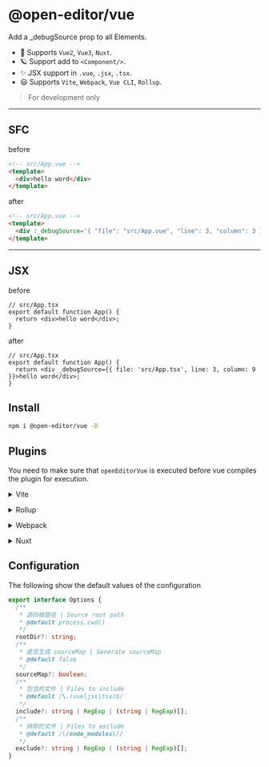 # @open-editor/vue

Add a \_debugSource prop to all Elements.

- 🌈 Supports `Vue2`, `Vue3`, `Nuxt`.
- 🪐 Support add to `<Component/>`.
- ✨ JSX support in `.vue`, `.jsx`, `.tsx`.
- 😃 Supports `Vite`, `Webpack`, `Vue CLI`, `Rollup`.

> For development only

---

## SFC

before

```html
<!-- src/App.vue -->
<template>
  <div>hello word</div>
</template>
```

after

```html
<!-- src/App.vue -->
<template>
  <div :_debugSource='{ "file": "src/App.vue", "line": 3, "column": 3 }'>hello word</div>
</template>
```

---

## JSX

before

```tsx
// src/App.tsx
export default function App() {
  return <div>hello word</div>;
}
```

after

```tsx
// src/App.tsx
export default function App() {
  return <div _debugSource={{ file: 'src/App.tsx', line: 3, column: 9 }}>hello word</div>;
}
```

## Install

```bash
npm i @open-editor/vue -D
```

## Plugins

You need to make sure that `openEditorVue` is executed before vue compiles the plugin for execution.

<details>
<summary>Vite</summary><br>

```ts
// vite.config.ts
import openEditorVue from '@open-editor/vue/vite';

export default defineConfig({
  plugins: [
    openEditorVue({
      /* options */
    }),
    // other plugins
  ],
});
```

<br></details>

<details>
<summary>Rollup</summary><br>

```ts
// rollup.config.js
import openEditorVue from '@open-editor/vue/rollup';

export default {
  plugins: [
    openEditorVue({
      /* options */
    }),
    // other plugins
  ],
};
```

<br></details>

<details>
<summary>Webpack</summary><br>

```ts
// webpack.config.js
module.exports = {
  plugins: [
    require('@open-editor/vue/webpack')({
      /* options */
    }),
    // other plugins
  ],
};
```

<br></details>

<details>
<summary>Nuxt</summary><br>

```ts
// nuxt.config.js
import openEditorVue from '@open-editor/vue/vite';

export default defineNuxtConfig({
  vite: {
    plugins: [
      openEditorVue({
        /* options */
      }),
      // other plugins
    ],
  },
});
```

<br></details>

## Configuration

The following show the default values of the configuration

```ts
export interface Options {
  /**
   * 源码根路径 | Source root path
   * @default process.cwd()
   */
  rootDir?: string;
  /**
   * 是否生成 sourceMap | Generate sourceMap
   * @default false
   */
  sourceMap?: boolean;
  /**
   * 包含的文件 | Files to include
   * @default /\.(vue|jsx|tsx)$/
   */
  include?: string | RegExp | (string | RegExp)[];
  /**
   * 排除的文件 | Files to exclude
   * @default /\/node_modules\//
   */
  exclude?: string | RegExp | (string | RegExp)[];
}
```
